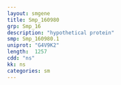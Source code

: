 ```yaml
---
layout: smgene
title: Smp_160980
grp: Smp_16
description: "hypothetical protein"
smp: Smp_160980.1
uniprot: "G4V9K2"
length:  1257
cdd: "ns"
kk: ns
categories: sm
---
```

